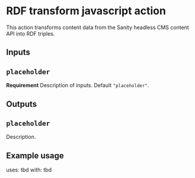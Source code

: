 # RDF transform javascript action

This action transforms content data from the Sanity headless CMS content API into RDF triples.

## Inputs

## `placeholder`

**Requirement** Description of inputs. Default `"placeholder"`.

## Outputs

## `placeholder`

Description.

## Example usage

uses: tbd
with:
  tbd
